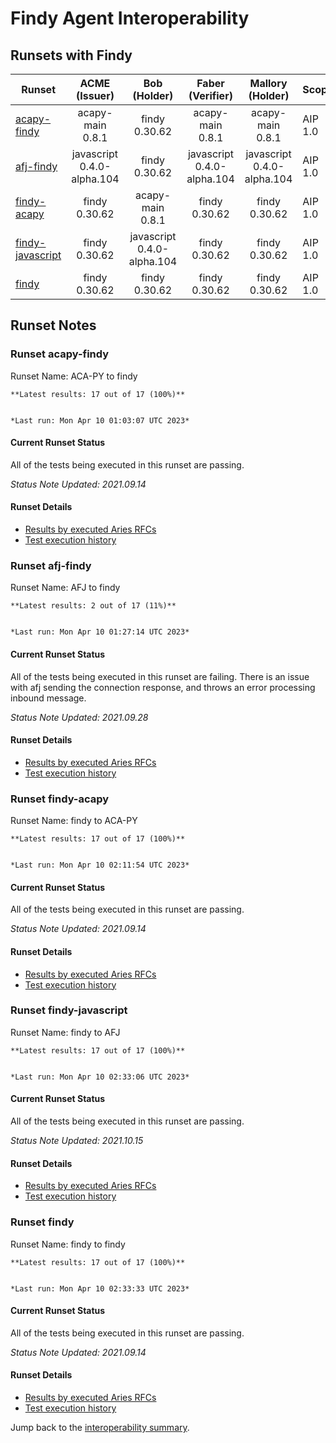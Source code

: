 # Findy Agent Interoperability

## Runsets with Findy

| Runset | ACME<br>(Issuer) | Bob<br>(Holder) | Faber<br>(Verifier) | Mallory<br>(Holder) | Scope | Results | 
| ------ | :--------------: | :-------------: | :----------------: | :-----------------: | ----- | :-----: | 
| [acapy-findy](#runset-acapy-findy) | acapy-main<br>0.8.1 | findy<br>0.30.62 | acapy-main<br>0.8.1 | acapy-main<br>0.8.1 | AIP 1.0 | [**17 / 17<br>100%**](https://allure.vonx.io/api/allure-docker-service/projects/acapy-b-findy/reports/latest/index.html?redirect=false#behaviors) |
| [afj-findy](#runset-afj-findy) | javascript<br>0.4.0-alpha.104 | findy<br>0.30.62 | javascript<br>0.4.0-alpha.104 | javascript<br>0.4.0-alpha.104 | AIP 1.0 | [**2 / 17<br>11%**](https://allure.vonx.io/api/allure-docker-service/projects/javascript-b-findy/reports/latest/index.html?redirect=false#behaviors) |
| [findy-acapy](#runset-findy-acapy) | findy<br>0.30.62 | acapy-main<br>0.8.1 | findy<br>0.30.62 | findy<br>0.30.62 | AIP 1.0 | [**17 / 17<br>100%**](https://allure.vonx.io/api/allure-docker-service/projects/findy-b-acapy/reports/latest/index.html?redirect=false#behaviors) |
| [findy-javascript](#runset-findy-javascript) | findy<br>0.30.62 | javascript<br>0.4.0-alpha.104 | findy<br>0.30.62 | findy<br>0.30.62 | AIP 1.0 | [**17 / 17<br>100%**](https://allure.vonx.io/api/allure-docker-service/projects/findy-b-javascript/reports/latest/index.html?redirect=false#behaviors) |
| [findy](#runset-findy) | findy<br>0.30.62 | findy<br>0.30.62 | findy<br>0.30.62 | findy<br>0.30.62 | AIP 1.0 | [**17 / 17<br>100%**](https://allure.vonx.io/api/allure-docker-service/projects/findy/reports/latest/index.html?redirect=false#behaviors) |

## Runset Notes

### Runset **acapy-findy**

Runset Name: ACA-PY to findy

```tip
**Latest results: 17 out of 17 (100%)**


*Last run: Mon Apr 10 01:03:07 UTC 2023*
```

#### Current Runset Status

All of the tests being executed in this runset are passing.

*Status Note Updated: 2021.09.14*

#### Runset Details

- [Results by executed Aries RFCs](https://allure.vonx.io/api/allure-docker-service/projects/acapy-b-findy/reports/latest/index.html?redirect=false#behaviors)
- [Test execution history](https://allure.vonx.io/allure-docker-service-ui/projects/acapy-b-findy/reports/latest)


### Runset **afj-findy**

Runset Name: AFJ to findy

```tip
**Latest results: 2 out of 17 (11%)**


*Last run: Mon Apr 10 01:27:14 UTC 2023*
```

#### Current Runset Status

All of the tests being executed in this runset are failing. There is an issue with afj sending the connection
response, and throws an error processing inbound message.

*Status Note Updated: 2021.09.28*

#### Runset Details

- [Results by executed Aries RFCs](https://allure.vonx.io/api/allure-docker-service/projects/javascript-b-findy/reports/latest/index.html?redirect=false#behaviors)
- [Test execution history](https://allure.vonx.io/allure-docker-service-ui/projects/javascript-b-findy/reports/latest)


### Runset **findy-acapy**

Runset Name: findy to ACA-PY

```tip
**Latest results: 17 out of 17 (100%)**


*Last run: Mon Apr 10 02:11:54 UTC 2023*
```

#### Current Runset Status

All of the tests being executed in this runset are passing.

*Status Note Updated: 2021.09.14*

#### Runset Details

- [Results by executed Aries RFCs](https://allure.vonx.io/api/allure-docker-service/projects/findy-b-acapy/reports/latest/index.html?redirect=false#behaviors)
- [Test execution history](https://allure.vonx.io/allure-docker-service-ui/projects/findy-b-acapy/reports/latest)


### Runset **findy-javascript**

Runset Name: findy to AFJ

```tip
**Latest results: 17 out of 17 (100%)**


*Last run: Mon Apr 10 02:33:06 UTC 2023*
```

#### Current Runset Status

All of the tests being executed in this runset are passing. 

*Status Note Updated: 2021.10.15*

#### Runset Details

- [Results by executed Aries RFCs](https://allure.vonx.io/api/allure-docker-service/projects/findy-b-javascript/reports/latest/index.html?redirect=false#behaviors)
- [Test execution history](https://allure.vonx.io/allure-docker-service-ui/projects/findy-b-javascript/reports/latest)


### Runset **findy**

Runset Name: findy to findy

```tip
**Latest results: 17 out of 17 (100%)**


*Last run: Mon Apr 10 02:33:33 UTC 2023*
```

#### Current Runset Status

All of the tests being executed in this runset are passing.

*Status Note Updated: 2021.09.14*

#### Runset Details

- [Results by executed Aries RFCs](https://allure.vonx.io/api/allure-docker-service/projects/findy/reports/latest/index.html?redirect=false#behaviors)
- [Test execution history](https://allure.vonx.io/allure-docker-service-ui/projects/findy/reports/latest)

Jump back to the [interoperability summary](./README.md).

